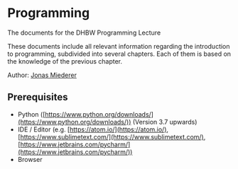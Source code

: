 # Programming
The documents for the DHBW Programming Lecture

These documents include all relevant information regarding the introduction to programming, subdivided into several chapters. Each of them is based on the knowledge of the previous chapter.


Author: [Jonas Miederer](mailto:hello@jonas-miederer.de)


## Prerequisites

- Python ([https://www.python.org/downloads/](https://www.python.org/downloads/)) (Version 3.7 upwards)
- IDE / Editor (e.g. [https://atom.io/](https://atom.io/), [https://www.sublimetext.com/](https://www.sublimetext.com/), [https://www.jetbrains.com/pycharm/](https://www.jetbrains.com/pycharm/))
- Browser
